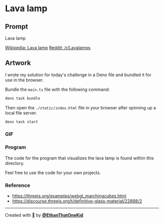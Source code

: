 # Lava lamp

## Prompt

Lava lamp

[Wikipedia: Lava lamp](https://en.wikipedia.org/wiki/Lava_lamp)
[Reddit: /r/Lavalamps](https://www.reddit.com/r/Lavalamps/)

## Artwork

I wrote my solution for today's challenge in a Deno file and bundled it for use in the browser.

Bundle the `main.ts` file with the following command:

```sh
deno task bundle
```

Then open the `./static/index.html` file in your browser after spinning up a local file server.

```sh
deno task start
```

### GIF

<!-- ![genuary-2024-12](https://user-images.githubusercontent.com/31261035/210199573-22d30ad7-f175-408a-b38c-05f0b9e5b588.gif) -->

### Program

The code for the program that visualizes the lava lamp is found within this directory.

Feel free to use the code for your own projects.

### Reference

- <https://threejs.org/examples/webgl_marchingcubes.html>
- <https://discourse.threejs.org/t/definitive-glass-material/22888/2>

---

Created with 💖 by [**@EthanThatOneKid**](https://etok.codes/)
